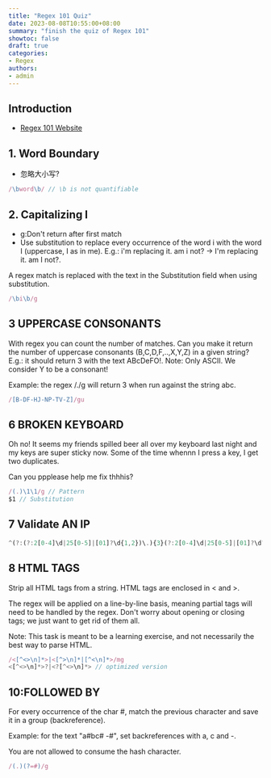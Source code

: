 ```yaml
---
title: "Regex 101 Quiz"
date: 2023-08-08T10:55:00+08:00
summary: "finish the quiz of Regex 101"
showtoc: false
draft: true
categories:
- Regex
authors:
- admin
---
```


## Introduction

+ [Regex 101 Website](https://regex101.com/)
  
## 1. Word Boundary

+ 忽略大小写?

```javascript
/\bword\b/ // \b is not quantifiable
```

## 2. Capitalizing I

+ g:Don't return after first match
+ Use substitution to replace every occurrence of the word i with the word I (uppercase, I as in me). E.g.: i'm replacing it. am i not? -> I'm replacing it. am I not?.

A regex match is replaced with the text in the Substitution field when using substitution.

```javascript
/\bi\b/g
```

## 3 UPPERCASE CONSONANTS

With regex you can count the number of matches. Can you make it return the number of uppercase consonants (B,C,D,F,..,X,Y,Z) in a given string? E.g.: it should return 3 with the text ABcDeFO!. Note: Only ASCII. We consider Y to be a consonant!

Example: the regex /./g will return 3 when run against the string abc.

```javascript
/[B-DF-HJ-NP-TV-Z]/gu
```

## 6 BROKEN KEYBOARD

Oh no! It seems my friends spilled beer all over my keyboard last night and my keys are super sticky now. Some of the time whennn I press a key, I get two duplicates.

Can you ppplease help me fix thhhis?

```javascript
/(.)\1\1/g // Pattern
$1 // Substitution
```

## 7 Validate AN IP

```javascript
^(?:(?:2[0-4]\d|25[0-5]|[01]?\d{1,2})\.){3}(?:2[0-4]\d|25[0-5]|[01]?\d?\d)$
```

## 8 HTML TAGS

Strip all HTML tags from a string. HTML tags are enclosed in < and >.

The regex will be applied on a line-by-line basis, meaning partial tags will need to be handled by the regex. Don't worry about opening or closing tags; we just want to get rid of them all.

Note: This task is meant to be a learning exercise, and not necessarily the best way to parse HTML.

```javascript
/<[^<>\n]*>|<[^>\n]*|[^<\n]*>/mg
<[^<>\n]*>?|<?[^<>\n]*> // optimized version
```

## 10:FOLLOWED BY

For every occurrence of the char #, match the previous character and save it in a group (backreference).

Example: for the text "a#bc# -#", set backreferences with a, c and -.

You are not allowed to consume the hash character.

```javascript
/(.)(?=#)/g
```
